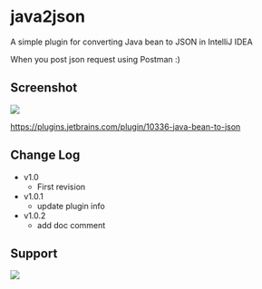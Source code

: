 # java2json

A simple plugin for converting Java bean to JSON in IntelliJ IDEA

When you post json request using Postman :)

## Screenshot

![](https://raw.githubusercontent.com/linsage/java2json/master/screenshot/java2json.gif)

https://plugins.jetbrains.com/plugin/10336-java-bean-to-json

## Change Log
- v1.0
    - First revision
- v1.0.1
    - update plugin info
- v1.0.2
    - add doc comment

## Support

![](https://note-1256162930.picgz.myqcloud.com/zo1mm.jpg)
